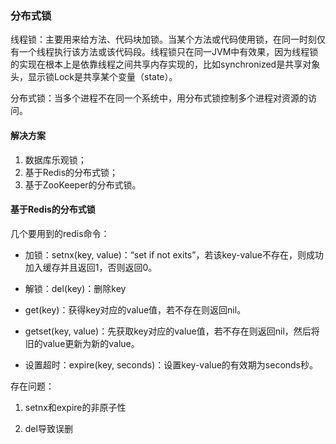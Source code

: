### 分布式锁

线程锁：主要用来给方法、代码块加锁。当某个方法或代码使用锁，在同一时刻仅有一个线程执行该方法或该代码段。线程锁只在同一JVM中有效果，因为线程锁的实现在根本上是依靠线程之间共享内存实现的，比如synchronized是共享对象头，显示锁Lock是共享某个变量（state）。

分布式锁：当多个进程不在同一个系统中，用分布式锁控制多个进程对资源的访问。

#### 解决方案

1. 数据库乐观锁；
2. 基于Redis的分布式锁；
3. 基于ZooKeeper的分布式锁。


#### 基于Redis的分布式锁

几个要用到的redis命令：

- 加锁：setnx(key, value)：“set if not exits”，若该key-value不存在，则成功加入缓存并且返回1，否则返回0。

- 解锁：del(key)：删除key

- get(key)：获得key对应的value值，若不存在则返回nil。

- getset(key, value)：先获取key对应的value值，若不存在则返回nil，然后将旧的value更新为新的value。

- 设置超时：expire(key, seconds)：设置key-value的有效期为seconds秒。

存在问题：
1. setnx和expire的非原子性

2. del导致误删










